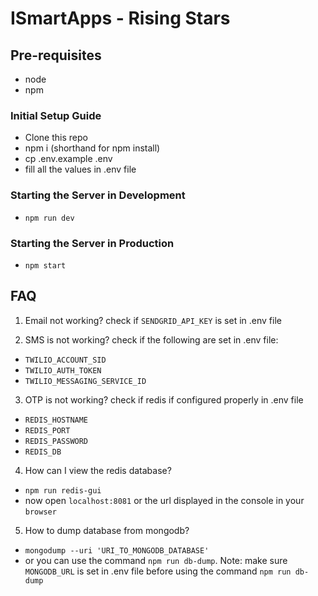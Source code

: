 # ISmartApps - Rising Stars


## Pre-requisites
- node
- npm

### Initial Setup Guide
- Clone this repo
- npm i (shorthand for npm install)
- cp .env.example .env
- fill all the values in .env file

### Starting the Server in Development
- `npm run dev`

### Starting the Server in Production
- `npm start`

## FAQ
1. Email not working?
check if `SENDGRID_API_KEY` is set in .env file

2. SMS is not working?
check if the following are set in .env file: 
- `TWILIO_ACCOUNT_SID`
- `TWILIO_AUTH_TOKEN` 
- `TWILIO_MESSAGING_SERVICE_ID`

3. OTP is not working?
check if redis if configured properly in .env file
- `REDIS_HOSTNAME`
- `REDIS_PORT`
- `REDIS_PASSWORD`
- `REDIS_DB`

4. How can I view the redis database?
- `npm run redis-gui`
- now open `localhost:8081` or the url displayed in the console in your `browser`

5. How to dump database from mongodb?
- `mongodump --uri 'URI_TO_MONGODB_DATABASE'`
- or you can use the command `npm run db-dump`.
Note: make sure `MONGODB_URL` is set in .env file before using the command `npm run db-dump`